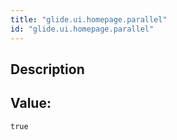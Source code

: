 ```yaml
---
title: "glide.ui.homepage.parallel"
id: "glide.ui.homepage.parallel"
---
```

## Description



## Value: 
```
true
```